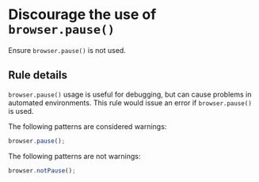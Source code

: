 # Discourage the use of `browser.pause()`

Ensure `browser.pause()` is not used.

## Rule details

`browser.pause()` usage is useful for debugging, but can cause problems in automated environments.
This rule would issue an error if `browser.pause()` is used.

The following patterns are considered warnings:

```js
browser.pause();
```

The following patterns are not warnings:

```js
browser.notPause();
```
